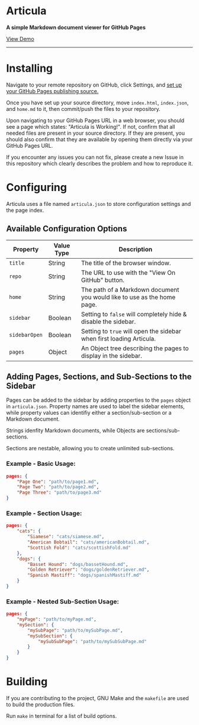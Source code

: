 # Articula

**A simple Markdown document viewer for GitHub Pages**

[View Demo](http://demo.articula.io)

---

# Installing

Navigate to your remote repository on GitHub, click Settings, and [set up your GitHub Pages publishing source.](https://help.github.com/articles/configuring-a-publishing-source-for-github-pages/)

Once you have set up your source directory, move `index.html`, `index.json`, and `home.md` to it, then commit/push the files to your repository.

Upon navigating to your GitHub Pages URL in a web browser, you should see a page which states: "Articula is Working!". If not, confirm that all needed files are present in your source directory. If they are present, you should also confirm that they are available by opening them directly via your GitHub Pages URL.

If you encounter any issues you can not fix, please create a new Issue in this repository which clearly describes the problem and how to reproduce it.

# Configuring

Articula uses a file named `articula.json` to store configuration settings and the page index.

## Available Configuration Options

Property|Value Type|Description
---|---|---
`title`|String|The title of the browser window.
`repo`|String|The URL to use with the "View On GitHub" button.
`home`|String|The path of a Markdown document you would like to use as the home page.
`sidebar`|Boolean|Setting to `false` will completely hide & disable the sidebar.
`sidebarOpen`|Boolean|Setting to `true` will open the sidebar when first loading Articula.
`pages`|Object|An Object tree describing the pages to display in the sidebar.

## Adding Pages, Sections, and Sub-Sections to the Sidebar

Pages can be added to the sidebar by adding properties to the `pages` object in `articula.json`. Property names are used to label the sidebar elements, while property values can identifiy either a section/sub-section or a Markdown document.

Strings idenfity Markdown documents, while Objects are sections/sub-sections.

Sections are nestable, allowing you to create unlimited sub-sections.

### Example - Basic Usage:

```JSON
pages: {
	"Page One": "path/to/page1.md",
	"Page Two": "path/to/page2.md",
	"Page Three": "path/to/page3.md"
}
```

### Example - Section Usage:

```JSON
pages: {
	"cats": {
		"Siamese": "cats/siamese.md",
		"American Bobtail": "cats/americanBobtail.md",
		"Scottish Fold": "cats/scottishFold.md"
	},
	"dogs": {
		"Basset Hound": "dogs/bassetHound.md",
		"Golden Retriever": "dogs/goldenRetriever.md",
		"Spanish Mastiff": "dogs/spanishMastiff.md"
	}
}
```

### Example - Nested Sub-Section Usage:

```JSON
pages: {
	"myPage": "path/to/myPage.md",
	"mySection": {
		"mySubPage": "path/to/mySubPage.md",
		"mySubSection": {
			"mySubSubPage": "path/to/mySubSubPage.md"
		}
	}
}
```

# Building

If you are contributing to the project, GNU Make and the `makefile` are used to build the production files.

Run `make` in terminal for a list of build options.